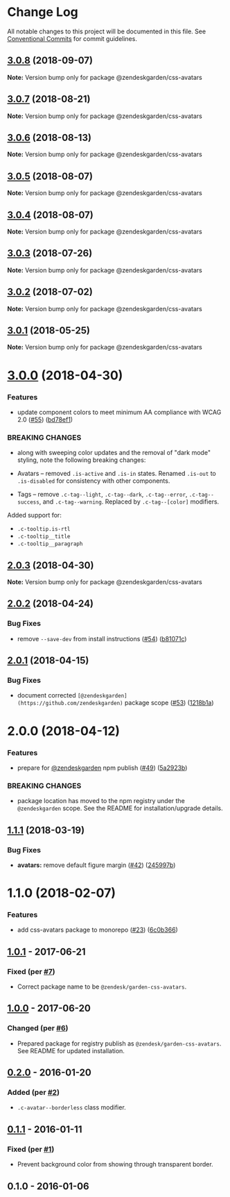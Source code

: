 # Change Log

All notable changes to this project will be documented in this file.
See [Conventional Commits](https://conventionalcommits.org) for commit guidelines.

<a name="3.0.8"></a>
## [3.0.8](https://github.com/zendeskgarden/css-components/compare/@zendeskgarden/css-avatars@3.0.7...@zendeskgarden/css-avatars@3.0.8) (2018-09-07)

**Note:** Version bump only for package @zendeskgarden/css-avatars





<a name="3.0.7"></a>
## [3.0.7](https://github.com/zendeskgarden/css-components/compare/@zendeskgarden/css-avatars@3.0.6...@zendeskgarden/css-avatars@3.0.7) (2018-08-21)

**Note:** Version bump only for package @zendeskgarden/css-avatars





<a name="3.0.6"></a>
## [3.0.6](https://github.com/zendeskgarden/css-components/compare/@zendeskgarden/css-avatars@3.0.5...@zendeskgarden/css-avatars@3.0.6) (2018-08-13)

**Note:** Version bump only for package @zendeskgarden/css-avatars





<a name="3.0.5"></a>
## [3.0.5](https://github.com/zendeskgarden/css-components/compare/@zendeskgarden/css-avatars@3.0.4...@zendeskgarden/css-avatars@3.0.5) (2018-08-07)




**Note:** Version bump only for package @zendeskgarden/css-avatars

<a name="3.0.4"></a>
## [3.0.4](https://github.com/zendeskgarden/css-components/compare/@zendeskgarden/css-avatars@3.0.3...@zendeskgarden/css-avatars@3.0.4) (2018-08-07)




**Note:** Version bump only for package @zendeskgarden/css-avatars

<a name="3.0.3"></a>
## [3.0.3](https://github.com/zendeskgarden/css-components/compare/@zendeskgarden/css-avatars@3.0.2...@zendeskgarden/css-avatars@3.0.3) (2018-07-26)




**Note:** Version bump only for package @zendeskgarden/css-avatars

<a name="3.0.2"></a>
## [3.0.2](https://github.com/zendeskgarden/css-components/compare/@zendeskgarden/css-avatars@3.0.1...@zendeskgarden/css-avatars@3.0.2) (2018-07-02)




**Note:** Version bump only for package @zendeskgarden/css-avatars

<a name="3.0.1"></a>
## [3.0.1](https://github.com/zendeskgarden/css-components/compare/@zendeskgarden/css-avatars@3.0.0...@zendeskgarden/css-avatars@3.0.1) (2018-05-25)




**Note:** Version bump only for package @zendeskgarden/css-avatars

<a name="3.0.0"></a>
# [3.0.0](https://github.com/zendeskgarden/css-components/compare/@zendeskgarden/css-avatars@2.0.3...@zendeskgarden/css-avatars@3.0.0) (2018-04-30)


### Features

* update component colors to meet minimum AA compliance with WCAG 2.0 ([#55](https://github.com/zendeskgarden/css-components/issues/55)) ([bd78ef1](https://github.com/zendeskgarden/css-components/commit/bd78ef1))


### BREAKING CHANGES

* along with sweeping color updates and the removal of "dark mode" styling, note the following breaking changes:

* Avatars – removed `.is-active` and `.is-in` states. Renamed `.is-out` to `.is-disabled` for consistency with other components.
* Tags – remove `.c-tag--light`, `.c-tag--dark`, `.c-tag--error`, `.c-tag--success`, and `.c-tag--warning`. Replaced by `.c-tag--[color]` modifiers.

Added support for:

* `.c-tooltip.is-rtl`
* `.c-tooltip__title`
* `.c-tooltip__paragraph`




<a name="2.0.3"></a>
## [2.0.3](https://github.com/zendeskgarden/css-components/compare/@zendeskgarden/css-avatars@2.0.2...@zendeskgarden/css-avatars@2.0.3) (2018-04-30)




**Note:** Version bump only for package @zendeskgarden/css-avatars

<a name="2.0.2"></a>
## [2.0.2](https://github.com/zendeskgarden/css-components/compare/@zendeskgarden/css-avatars@2.0.1...@zendeskgarden/css-avatars@2.0.2) (2018-04-24)


### Bug Fixes

* remove `--save-dev` from install instructions ([#54](https://github.com/zendeskgarden/css-components/issues/54)) ([b81071c](https://github.com/zendeskgarden/css-components/commit/b81071c))




<a name="2.0.1"></a>
## [2.0.1](https://github.com/zendeskgarden/css-components/compare/@zendeskgarden/css-avatars@2.0.0...@zendeskgarden/css-avatars@2.0.1) (2018-04-15)


### Bug Fixes

* document corrected `[@zendeskgarden](https://github.com/zendeskgarden)` package scope ([#53](https://github.com/zendeskgarden/css-components/issues/53)) ([1218b1a](https://github.com/zendeskgarden/css-components/commit/1218b1a))




<a name="2.0.0"></a>
# 2.0.0 (2018-04-12)


### Features

* prepare for [@zendeskgarden](https://github.com/zendeskgarden) npm publish ([#49](https://github.com/zendeskgarden/css-components/issues/49)) ([5a2923b](https://github.com/zendeskgarden/css-components/commit/5a2923b))


### BREAKING CHANGES

* package location has moved to the npm registry under the `@zendeskgarden` scope. See the README for installation/upgrade details.




<a name="1.1.1"></a>
## [1.1.1](https://github.com/zendeskgarden/css-components/compare/@zendesk/garden-css-avatars@1.1.0...@zendesk/garden-css-avatars@1.1.1) (2018-03-19)


### Bug Fixes

* **avatars:** remove default figure margin ([#42](https://github.com/zendeskgarden/css-components/issues/42)) ([245997b](https://github.com/zendeskgarden/css-components/commit/245997b))




<a name="1.1.0"></a>
# 1.1.0 (2018-02-07)


### Features

* add css-avatars package to monorepo ([#23](https://github.com/zendeskgarden/css-components/issues/23)) ([6c0b366](https://github.com/zendeskgarden/css-components/commit/6c0b366))




<a name="1.0.1"></a>
## [1.0.1] - 2017-06-21
### Fixed (per [#7](https://github.com/zendeskgarden/css-avatars/pull/7))
- Correct package name to be `@zendesk/garden-css-avatars`.

## [1.0.0] - 2017-06-20
### Changed (per [#6](https://github.com/zendeskgarden/css-avatars/pull/6))
- Prepared package for registry publish as
`@zendesk/garden-css-avatars`. See README for updated installation.

## [0.2.0] - 2016-01-20
### Added (per [#2](https://github.com/zendeskgarden/css-avatars/pull/2))
- `.c-avatar--borderless` class modifier.

## [0.1.1] - 2016-01-11
### Fixed (per [#1](https://github.com/zendeskgarden/css-avatars/pull/1))
- Prevent background color from showing through transparent border.

## 0.1.0 - 2016-01-06

[1.0.1]: https://github.com/zendeskgarden/css-avatars/compare/v1.0.0...v1.0.1
[1.0.0]: https://github.com/zendeskgarden/css-avatars/compare/0.2.0...v1.0.0
[0.2.0]: https://github.com/zendeskgarden/css-avatars/compare/0.1.1...0.2.0
[0.1.1]: https://github.com/zendeskgarden/css-avatars/compare/0.1.0...0.1.1
